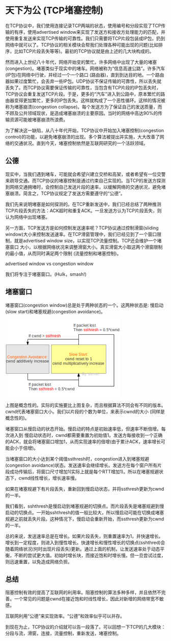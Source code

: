 # 天下为公 (TCP堵塞控制)

在TCP协议中，我们使用连接记录TCP两端的状态，使用编号和分段实现了TCP传输的有序，使用advertised
window来实现了发送方和接收方处理能力的匹配，并使用重复发送来实现TCP传输的可靠性。我们只需要将TCP片段包装成IP包，扔到网络中就可以了。TCP协议的相关模块会帮我们处理各种可能出现的问题(比如排序，比如TCP片段丢失等等)。最初的TCP协议就是由上述的几大块构成的。

然而进入上世纪八十年代，网络开始变的繁忙。许多网络中出现了大量的堵塞(congestion)。堵塞类似于现实中的堵车。网络被称为“信息高速公路”。许多汽车(IP包)在网络中行驶，并经过一个一个路口
(路由器)，直到到达目的地。一个路由器如果过度繁忙，会丢弃一些IP包。UDP协议不保证传输的可靠性，所以丢失就丢失了。而TCP协议需要保证传输的可靠性，当包含有TCP片段的IP包丢失时，TCP协议会重复发送TCP片段。于是，更多的“汽车”进入到公路中，原本繁忙的路由器变得更加繁忙，更多的IP包丢失。这样就构成了一个恶性循环。这样的情况被称为堵塞崩溃(congestion collapse)。每个发送方为了保证自己的发送质量，而不顾及公共领域现状，是造成堵塞崩溃的主要原因。当时的网络中高达90%的传输资源可能被堵塞崩溃所浪费。

为了解决这一缺陷，从八十年代开始，TCP协议中开始加入堵塞控制(congestion
control)的功能，以避免堵塞崩溃的出现。多个算法被提出并实施，大大改善了网络的交通状况。直到今天，堵塞控制依然是互联网研究的一个活跃领域。

## 公德

现实中，当我们遇到堵车，可能就会希望兴建立交桥和高架，或者希望有一位交警来疏导交通。而TCP协议的堵塞控制是通过约束自己实现的。当TCP的发送方探测到网络交通拥堵时，会控制自己发送片段的速率，以缓解网络的交通状况，避免堵塞崩溃。简言之，TCP协议规定了发送方需要遵守的“公德”。

我们先来说明堵塞是如何探测的。在TCP重新发送中，我们已经总结了两种推测TCP片段丢失的方法：ACK超时和重复ACK。一旦发送方认为TCP片段丢失，则认为网络中出现堵塞。

另一方面，TCP发送方是如何控制发送速率呢？TCP协议通过控制滑窗(sliding
window)大小来控制发送速率。在TCP滑窗管理中，我们已经见到了一个窗口限制，就是advertised window
size，以实现TCP流量控制。TCP还会维护一个堵塞窗口
大小，以根据网络状况来调整滑窗大小。真实滑窗大小取这两个滑窗限制的最小值，从而同时满足两个限制 (流量控制和堵塞控制)。



 advertised window vs congestion window

我们将专注于堵塞窗口。(Hulk，smash!)

## 堵塞窗口

堵塞窗口(congestion window)总是处于两种状态的一个。这两种状态是: 慢启动(slow start)和堵塞规避(congestion avoidance)。

![](../img/13/congestion-window.png)

上图是概念性的。实际的实施要比上图复杂，而且根据算法不同会有不同的版本。cwnd代表堵塞窗口大小。我们以片段的个数为单位，来表示cwnd的大小 (同样是概念性的)。

堵塞窗口从慢启动的状态开始。慢启动的特点是初始速率低，但速率不断倍增。每次进入到
慢启动状态时，cwnd都需要重置为初始值1。发送方每接收到一个正确的ACK，就会将堵塞窗口增加1，从而实现速率的倍增(由于累计ACK，速率增长可能会小于倍增)。

当堵塞窗口的大小达到某个阈值ssthresh时，congestion进入到堵塞规避(congestion
avoidance)状态。发送速率会继续增长。发送方在每个窗户所有片段成功传输后，将窗口尺寸增加1(实际上就是每个RTT增加1)。所以在堵塞规避状态下，cwnd线性增长，增长速率慢。

如果在堵塞规避下有片段丢失，重新回到慢启动状态，并将ssthresh更新为cwnd的一半。

我们看到，sshthresh是慢启动到堵塞规避的切换点。而片段丢失是堵塞规避到慢启动的切换点。一开始sshthresh的值一般比较大，所以慢启动可能在切换成堵塞规避之前就丢失片段。这种情况下，慢启动会重新开始，而ssthresh更新为cwnd的一半。

总的来说，发送速率总是在增长。如果片段丢失，则重置速率为1，并快速增长。增长到一定程度，则进入到慢性增长。快速增长和慢性增长的切换点(sshthred)会随着网络状况(何时出现片段丢失)更新。通过上面的机制，让发送速率处于动态平衡，不断的尝试更大值。初始时增长块，而接近饱和时增长慢。但一旦尝试过度，则迅速重置，以免造成网络负担。

## 总结

阻塞控制有效的提高了互联网的利用率。阻塞控制的算法多种多样，并且依然不完善。一个常见的问题是cwnd在接近饱和时线性增长，因此对新增的网络带宽不敏感。

互联网利用“公德”来实现效率。“公德”和效率似乎可以并存。

到现在为止，TCP协议的介绍就可以告一段落了。可以回想一下TCP的几大模块：分段与流，滑窗，连接，流量控制，重新发送，堵塞控制。
